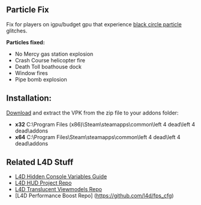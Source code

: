 Particle Fix
-------------
Fix for players on igpu/budget gpu that experience [black circle particle](http://i.imgur.com/BlRQJN5.jpg) glitches.

**Particles fixed:**
 - No Mercy gas station explosion
 - Crash Course helicopter fire
 - Death Toll boathouse dock
 - Window fires
 - Pipe bomb explosion

Installation:
-------------
[Download](https://github.com/l4d/particle_fix/archive/master.zip) and extract the VPK from the zip file  to your addons folder:

 - **x32** C:\Program Files (x86)\Steam\steamapps\common\left 4 dead\left 4 dead\addons
 -  **x64** C:\Program Files\Steam\steamapps\common\left 4 dead\left 4 dead\addons

Related L4D Stuff
------------------
- [L4D Hidden Console Variables Guide](http://steamcommunity.com/sharedfiles/filedetails/?id=564185677)
- [L4D HUD Project Repo](https://github.com/l4d/hud)
- [L4D Translucent Viewmodels Repo](https://github.com/l4d/trans_vmodels) 
- [L4D Performance Boost Repo] (https://github.com/l4d/fps_cfg)

